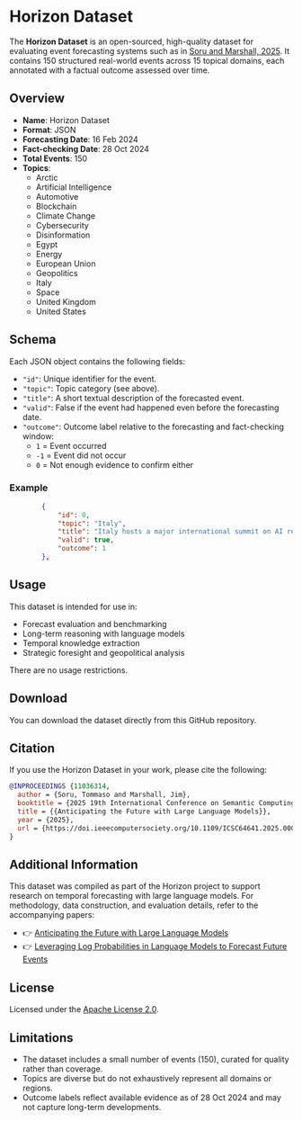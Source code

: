 # Horizon Dataset

The **Horizon Dataset** is an open-sourced, high-quality dataset for evaluating event forecasting systems such as in [Soru and Marshall, 2025](https://doi.ieeecomputersociety.org/10.1109/ICSC64641.2025.00038). It contains 150 structured real-world events across 15 topical domains, each annotated with a factual outcome assessed over time.

## Overview

- **Name**: Horizon Dataset  
- **Format**: JSON  
- **Forecasting Date**: 16 Feb 2024  
- **Fact-checking Date**: 28 Oct 2024  
- **Total Events**: 150  
- **Topics**:
  - Arctic  
  - Artificial Intelligence  
  - Automotive  
  - Blockchain  
  - Climate Change  
  - Cybersecurity  
  - Disinformation  
  - Egypt  
  - Energy  
  - European Union  
  - Geopolitics  
  - Italy  
  - Space  
  - United Kingdom  
  - United States  

## Schema

Each JSON object contains the following fields:

- `"id"`: Unique identifier for the event.  
- `"topic"`: Topic category (see above).  
- `"title"`: A short textual description of the forecasted event.
- `"valid"`: False if the event had happened even before the forecasting date.
- `"outcome"`: Outcome label relative to the forecasting and fact-checking window:  
  - `1` = Event occurred  
  - `-1` = Event did not occur  
  - `0` = Not enough evidence to confirm either  

### Example

```json
        {
            "id": 0,
            "topic": "Italy",
            "title": "Italy hosts a major international summit on AI regulation in Rome",
            "valid": true,
            "outcome": 1
        },
```

## Usage

This dataset is intended for use in:

- Forecast evaluation and benchmarking  
- Long-term reasoning with language models  
- Temporal knowledge extraction  
- Strategic foresight and geopolitical analysis  

There are no usage restrictions.

## Download

You can download the dataset directly from this GitHub repository.

## Citation

If you use the Horizon Dataset in your work, please cite the following:

```bibtex
@INPROCEEDINGS {11036314,
  author = {Soru, Tommaso and Marshall, Jim},
  booktitle = {2025 19th International Conference on Semantic Computing (ICSC)},
  title = {{Anticipating the Future with Large Language Models}},
  year = {2025},
  url = {https://doi.ieeecomputersociety.org/10.1109/ICSC64641.2025.00038}
}
```

## Additional Information

This dataset was compiled as part of the Horizon project to support research on temporal forecasting with large language models. For methodology, data construction, and evaluation details, refer to the accompanying papers:

- 👉 [Anticipating the Future with Large Language Models](https://doi.ieeecomputersociety.org/10.1109/ICSC64641.2025.00038)
- 👉 [Leveraging Log Probabilities in Language Models to Forecast Future Events](https://arxiv.org/abs/2501.04880)

## License

Licensed under the [Apache License 2.0](https://www.apache.org/licenses/LICENSE-2.0).

## Limitations

- The dataset includes a small number of events (150), curated for quality rather than coverage.
- Topics are diverse but do not exhaustively represent all domains or regions.
- Outcome labels reflect available evidence as of 28 Oct 2024 and may not capture long-term developments.
